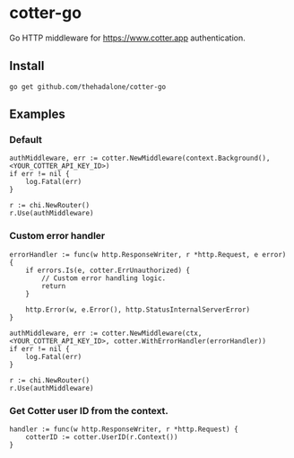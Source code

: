 # cotter-go
Go HTTP middleware for <https://www.cotter.app> authentication.


## Install
`go get github.com/thehadalone/cotter-go`

## Examples

### Default
```
authMiddleware, err := cotter.NewMiddleware(context.Background(), <YOUR_COTTER_API_KEY_ID>)
if err != nil {
    log.Fatal(err)
}

r := chi.NewRouter()
r.Use(authMiddleware)
```

### Custom error handler
```
errorHandler := func(w http.ResponseWriter, r *http.Request, e error) {
    if errors.Is(e, cotter.ErrUnauthorized) {
        // Custom error handling logic.
        return
    }

    http.Error(w, e.Error(), http.StatusInternalServerError)
}

authMiddleware, err := cotter.NewMiddleware(ctx, <YOUR_COTTER_API_KEY_ID>, cotter.WithErrorHandler(errorHandler))
if err != nil {
    log.Fatal(err)
}

r := chi.NewRouter()
r.Use(authMiddleware)
```

### Get Cotter user ID from the context.
```
handler := func(w http.ResponseWriter, r *http.Request) {
    cotterID := cotter.UserID(r.Context())
}
```
